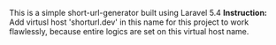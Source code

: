 This is a simple short-url-generator built using Laravel 5.4
<b>Instruction:</b> <br>
Add virtusl host 'shorturl.dev' in this name for this project to work flawlessly, because entire logics are set on this virtual host name.
